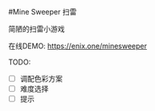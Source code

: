#Mine Sweeper 扫雷

简陋的扫雷小游戏

在线DEMO: https://enix.one/minesweeper

TODO:

- [ ] 调配色彩方案
- [ ] 难度选择
- [ ] 提示
